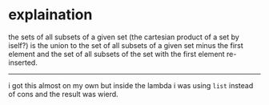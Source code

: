# explaination

the sets of all subsets of a given set (the cartesian product of a set by iself?)
is the union to the set of all subsets of a given set minus the first element and
the set of all subsets of the set with the first element re-inserted.

---

i got this almost on my own but inside the lambda i was using `list` instead of cons
and the result was wierd.
